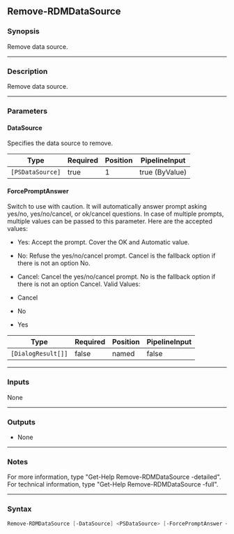 Remove-RDMDataSource
--------------------

### Synopsis
Remove data source.

---

### Description

Remove data source.

---

### Parameters
#### **DataSource**
Specifies the data source to remove.

|Type            |Required|Position|PipelineInput |
|----------------|--------|--------|--------------|
|`[PSDataSource]`|true    |1       |true (ByValue)|

#### **ForcePromptAnswer**
Switch to use with caution. It will automatically answer prompt asking yes/no, yes/no/cancel, or ok/cancel questions. In case of multiple prompts, multiple values can be passed to this parameter. Here are the accepted values:
* Yes: Accept the prompt. Cover the OK and Automatic value.
* No: Refuse the yes/no/cancel prompt. Cancel is the fallback option if there is not an option No.
* Cancel: Cancel the yes/no/cancel prompt. No is the fallback option if there is not an option Cancel.
Valid Values:

* Cancel
* No
* Yes

|Type              |Required|Position|PipelineInput|
|------------------|--------|--------|-------------|
|`[DialogResult[]]`|false   |named   |false        |

---

### Inputs
None

---

### Outputs
* None

---

### Notes
For more information, type "Get-Help Remove-RDMDataSource -detailed". For technical information, type "Get-Help Remove-RDMDataSource -full".

---

### Syntax
```PowerShell
Remove-RDMDataSource [-DataSource] <PSDataSource> [-ForcePromptAnswer <Cancel | No | Yes>] [<CommonParameters>]
```
